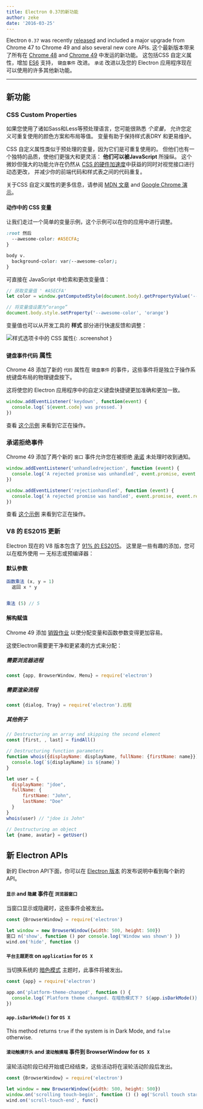 ```yaml
---
title: Electron 0.37的新功能
author: zeke
date: '2016-03-25'
---
```


Electron `0.37` was recently [released](https://github.com/electron/electron/releases) and included a major upgrade from Chrome 47 to Chrome 49 and also several new core APIs. 这个最新版本带来了所有在 [Chrome 48](http://blog.chromium.org/2015/12/chrome-48-beta-present-to-cast-devices_91.html) and [Chrome 49](http://blog.chromium.org/2016/02/chrome-49-beta-css-custom-properties.html) 中发运的新功能。 这包括CSS 自定义属性，增加 [ES6](http://www.ecma-international.org/ecma-262/6.0/) 支持， `键盘事件` 改进。 `承诺` 改进以及您的 Electron 应用程序现在可以使用的许多其他新功能。

---

## 新功能

### CSS Custom Properties

如果您使用了诸如Sass和Less等预处理语言，您可能很熟悉 *个变量*， 允许您定义可重复使用的颜色方案和布局等值。 变量有助于保持样式表DRY 和更易维护。

CSS 自定义属性类似于预处理的变量，因为它们是可重复使用的。 但他们也有一个独特的品质，使他们更强大和更灵活： **他们可以被JavaScript** 所操纵。 这个微妙但强大的功能允许在仍然从 [CSS 的硬件加速度](https://developer.mozilla.org/en-US/Apps/Fundamentals/Performance/Performance_fundamentals#Use_CSS_animations_and_transitions)中获益的同时对视觉接口进行动态更改， 并减少你的前端代码和样式表之间的代码重复。

关于CSS 自定义属性的更多信息，请参阅 [MDN 文章](https://developer.mozilla.org/en-US/docs/Web/CSS/Using_CSS_variables) and [Google Chrome 演示](https://googlechrome.github.io/samples/css-custom-properties/)。

#### 动作中的 CSS 变量

让我们走过一个简单的变量示例，这个示例可以在你的应用中进行调整。

```css
:root 然后
  --awesome-color: #A5ECFA;
}

body v.
  background-color: var(--awesome-color);
}
```

可直接在 JavaScript 中检索和更改变量值：

```js
// 获取变量值 ' #A5ECFA'
let color = window.getComputedStyle(document.body).getPropertyValue('--awesome-color')

// 将变量值设置为“orange”
document.body.style.setProperty('--awesome-color', 'orange')
```

变量值也可以从开发工具的 **样式** 部分进行快速反馈和调整：

![样式选项卡中的 CSS 属性](https://cloud.githubusercontent.com/assets/671378/13991612/1d10eb9c-f0d6-11e5-877b-c4dbc59f1209.gif){: .screenshot }

### `键盘事件代码` 属性

Chrome 48 添加了新的 `代码` 属性在 `键盘事件` 的事件，这些事件将是独立于操作系统键盘布局的物理键盘按下。

这将使您的 Electron 应用程序中的自定义键盘快捷键更加准确和更加一致。

```js
window.addEventListener('keydown', function(event) {
  console.log(`${event.code} was pressed.`)
})
```

查看 [这个示例](https://googlechrome.github.io/samples/keyboardevent-code-attribute/) 来看到它正在操作。

### 承诺拒绝事件

Chrome 49 添加了两个新的 `窗口` 事件允许您在被拒绝 [承诺](https://developer.mozilla.org/en-US/docs/Web/JavaScript/Reference/Global_Objects/Promise) 未处理时收到通知。

```js
window.addEventListener('unhandledrejection', function (event) {
  console.log('A rejected promise was unhandled', event.promise, event.reason)
})

window.addEventListener('rejectionhandled', function (event) {
  console.log('A rejected promise was handled', event.promise, event.reason)
})
```

查看 [这个示例](https://googlechrome.github.io/samples/promise-rejection-events/index.html) 来看到它正在操作。

### V8 的 ES2015 更新

Electron 现在的 V8 版本包含了 [91% 的 ES2015](https://kangax.github.io/compat-table/es6/#chrome49)。 这里是一些有趣的添加，您可以在框外使用 — 无标志或预编译器：

#### 默认参数

```js
函数乘法 (x, y = 1)
  返回 x * y


乘法 (5) // 5
```

#### 解构赋值

Chrome 49 添加 [销毁作业](https://developer.mozilla.org/en-US/docs/Web/JavaScript/Reference/Operators/Destructuring_assignment) 以使分配变量和函数参数变得更加容易。

这使Electron需要更干净和更紧凑的方式来分配：

##### 需要浏览器进程

```js
const {app, BrowserWindow, Menu} = require('electron')
```

##### 需要渲染流程

```js
const {dialog, Tray} = require('electron').远程
```

##### 其他例子

```js
// Destructuring an array and skipping the second element
const [first, , last] = findAll()

// Destructuring function parameters
function whois({displayName: displayName, fullName: {firstName: name}}){
  console.log(`${displayName} is ${name}`)
}

let user = {
  displayName: "jdoe",
  fullName: {
      firstName: "John",
      lastName: "Doe"
  }
}
whois(user) // "jdoe is John"

// Destructuring an object
let {name, avatar} = getUser()
```

## 新 Electron APIs

新的 Electron API下面，你可以在 [Electron 版本](https://github.com/electron/electron/releases) 的发布说明中看到每个新的 API。

#### `显示` and `隐藏` 事件在 `浏览器窗口`

当窗口显示或隐藏时，这些事件会被发出。

```js
const {BrowserWindow} = require('electron')

let window = new BrowserWindow({width: 500, height: 500})
窗口 n('show', function () por console.log('Window was shown') })
wind.on('hide', function ()
```

#### `平台主题更改` on `application` for `OS X`

当切换系统的 [暗色模式](https://discussions.apple.com/thread/6661740) 主题时，此事件将被发出。

```js
const {app} = require('electron')

app.on('platform-theme-changed', function () {
  console.log(`Platform theme changed. 在暗色模式下？ ${app.isDarkMode()}`)
})
```

#### `app.isDarkMode()` for `OS X`

This method returns `true` if the system is in Dark Mode, and `false` otherwise.

#### `滚动触摸开头` and `滚动触摸端` 事件到 BrowserWindow for `OS X`

滚轮活动阶段已经开始或已经结束，这些活动将在滚轮活动阶段后发出。

```js
const {BrowserWindow} = require('electron')

let window = new BrowserWindow({width: 500, height: 500})
window.on('scrolling touch-begin', function () () og('Scroll touch started') })
wind.on('scroll-touch-end', func()
```

